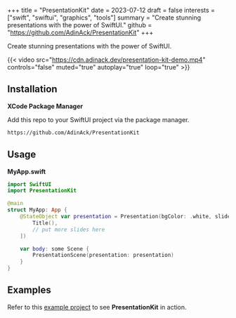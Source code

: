+++
title = "PresentationKit"
date = 2023-07-12
draft = false
interests = ["swift", "swiftui", "graphics", "tools"]
summary = "Create stunning presentations with the power of SwiftUI."
github = "https://github.com/AdinAck/PresentationKit"
+++

Create stunning presentations with the power of SwiftUI.

{{< video src="https://cdn.adinack.dev/presentation-kit-demo.mp4" controls="false" muted="true" autoplay="true" loop="true" >}}

## Installation

**XCode Package Manager**

Add this repo to your SwiftUI project via the package manager.

```txt
https://github.com/AdinAck/PresentationKit
```

## Usage

**MyApp.swift**

```swift
import SwiftUI
import PresentationKit

@main
struct MyApp: App {
    @StateObject var presentation = Presentation(bgColor: .white, slides: [
        Title(),
        // put more slides here
    ])

    var body: some Scene {
        PresentationScene(presentation: presentation)
    }
}
```

## Examples

Refer to this [example project](https://github.com/AdinAck/ExamplePresentation) to see **PresentationKit** in action.
